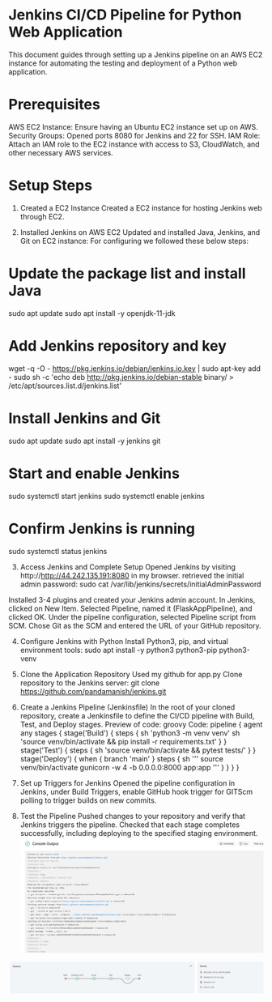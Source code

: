 # Jenkins CI/CD Pipeline for Python Web Application
This document guides through setting up a Jenkins pipeline on an AWS EC2 instance for automating the testing and deployment of a Python web application.

# Prerequisites
AWS EC2 Instance: Ensure having an Ubuntu EC2 instance set up on AWS.
Security Groups: Opened ports 8080 for Jenkins and 22 for SSH.
IAM Role: Attach an IAM role to the EC2 instance with access to S3, CloudWatch, and other necessary AWS services.

# Setup Steps
1. Created a EC2 Instance
   Created a EC2 instance for hosting Jenkins web through EC2.
   
2. Installed Jenkins on AWS EC2
Updated and installed Java, Jenkins, and Git on EC2 instance:
For configuring we followed these below steps:

# Update the package list and install Java
sudo apt update
sudo apt install -y openjdk-11-jdk

# Add Jenkins repository and key
wget -q -O - https://pkg.jenkins.io/debian/jenkins.io.key | sudo apt-key add -
sudo sh -c 'echo deb http://pkg.jenkins.io/debian-stable binary/ > /etc/apt/sources.list.d/jenkins.list'

# Install Jenkins and Git
sudo apt update
sudo apt install -y jenkins git

# Start and enable Jenkins
sudo systemctl start jenkins
sudo systemctl enable jenkins

# Confirm Jenkins is running
sudo systemctl status jenkins

3. Access Jenkins and Complete Setup
Opened Jenkins by visiting http://http://44.242.135.191:8080 in my browser.
retrieved the initial admin password:
sudo cat /var/lib/jenkins/secrets/initialAdminPassword

Installed 3-4 plugins and created your Jenkins admin account.
In Jenkins, clicked on New Item.
Selected Pipeline, named it (FlaskAppPipeline), and clicked OK.
Under the pipeline configuration, selected Pipeline script from SCM.
Chose Git as the SCM and entered the URL of your GitHub repository.

4. Configure Jenkins with Python
Install Python3, pip, and virtual environment tools:
sudo apt install -y python3 python3-pip python3-venv

5. Clone the Application Repository
Used my github for app.py
Clone repository to the Jenkins server:
git clone https://github.com/pandamanish/jenkins.git

6. Create a Jenkins Pipeline (Jenkinsfile)
In the root of your cloned repository, create a Jenkinsfile to define the CI/CD pipeline with Build, Test, and Deploy stages.
Preview of code:
groovy Code:
pipeline {
    agent any
    stages {
        stage('Build') {
            steps {
                sh 'python3 -m venv venv'
                sh 'source venv/bin/activate && pip install -r requirements.txt'
            }
        }
        stage('Test') {
            steps {
                sh 'source venv/bin/activate && pytest tests/'
            }
        }
        stage('Deploy') {
            when {
                branch 'main'
            }
            steps {
                sh '''
                source venv/bin/activate
                gunicorn -w 4 -b 0.0.0.0:8000 app:app
                '''
            }
        }
    }
}
6. Set up Triggers for Jenkins
Opened the pipeline configuration in Jenkins, under Build Triggers, enable GitHub hook trigger for GITScm polling to trigger builds on new commits.
8. Test the Pipeline
Pushed changes to your repository and verify that Jenkins triggers the pipeline.
Checked that each stage completes successfully, including deploying to the specified staging environment.
![Description of image](images/Jenkins.PNG)

![Description of image](images/Pipeline.PNG)
